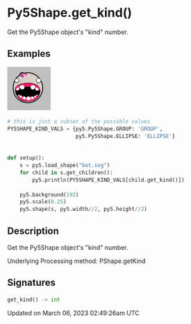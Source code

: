 # Py5Shape.get_kind()

Get the Py5Shape object's "kind" number.

## Examples

<div class="example-table">

<div class="example-row"><div class="example-cell-image">

![example picture for get_kind()](/images/reference/Py5Shape_get_kind_0.png)

</div><div class="example-cell-code">

```python
# this is just a subset of the possible values
PY5SHAPE_KIND_VALS = {py5.Py5Shape.GROUP: 'GROUP',
                      py5.Py5Shape.ELLIPSE: 'ELLIPSE'}


def setup():
    s = py5.load_shape("bot.svg")
    for child in s.get_children():
        py5.println(PY5SHAPE_KIND_VALS[child.get_kind()])

    py5.background(192)
    py5.scale(0.25)
    py5.shape(s, py5.width//2, py5.height//2)
```

</div></div>

</div>

## Description

Get the Py5Shape object's "kind" number.

Underlying Processing method: PShape.getKind

## Signatures

```python
get_kind() -> int
```

Updated on March 06, 2023 02:49:26am UTC

